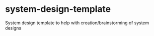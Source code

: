 # system-design-template
System design template to help with creation/brainstorming of system designs
